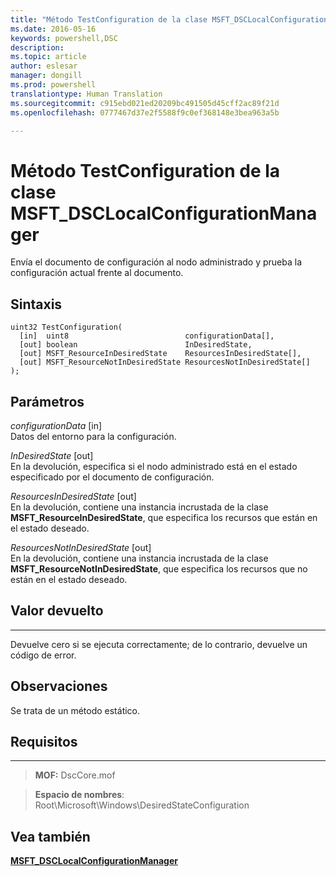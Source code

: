 ```yaml
---
title: "Método TestConfiguration de la clase MSFT_DSCLocalConfigurationManager"
ms.date: 2016-05-16
keywords: powershell,DSC
description: 
ms.topic: article
author: eslesar
manager: dongill
ms.prod: powershell
translationtype: Human Translation
ms.sourcegitcommit: c915ebd021ed20209bc491505d45cff2ac89f21d
ms.openlocfilehash: 0777467d37e2f5588f9c0ef368148e3bea963a5b

---
```



# Método TestConfiguration de la clase MSFT_DSCLocalConfigurationManager

Envía el documento de configuración al nodo administrado y prueba la configuración actual frente al documento.

Sintaxis
------

```mof
uint32 TestConfiguration(
  [in]  uint8                          configurationData[],
  [out] boolean                        InDesiredState,
  [out] MSFT_ResourceInDesiredState    ResourcesInDesiredState[],
  [out] MSFT_ResourceNotInDesiredState ResourcesNotInDesiredState[]
);
```

Parámetros
----------

*configurationData* \[in\]  
Datos del entorno para la configuración.

*InDesiredState* \[out\]  
En la devolución, especifica si el nodo administrado está en el estado especificado por el documento de configuración.

*ResourcesInDesiredState* \[out\]  
En la devolución, contiene una instancia incrustada de la clase **MSFT_ResourceInDesiredState**, que especifica los recursos que están en el estado deseado.

*ResourcesNotInDesiredState* \[out\]  
En la devolución, contiene una instancia incrustada de la clase **MSFT_ResourceNotInDesiredState**, que especifica los recursos que no están en el estado deseado.

## Valor devuelto
------------

Devuelve cero si se ejecuta correctamente; de lo contrario, devuelve un código de error.

## Observaciones

Se trata de un método estático.

## Requisitos
------------
>**MOF:** DscCore.mof

>**Espacio de nombres**: Root\Microsoft\Windows\DesiredStateConfiguration


## Vea también


[**MSFT_DSCLocalConfigurationManager**](msft-dsclocalconfigurationmanager.md)


 

 






<!--HONumber=Aug16_HO3-->



